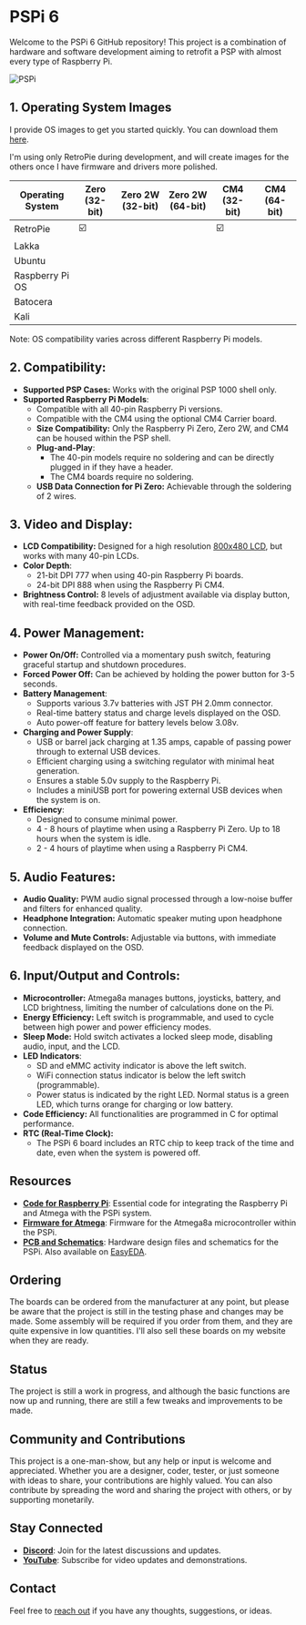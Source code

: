 # PSPi 6
Welcome to the PSPi 6 GitHub repository! This project is a combination of hardware and software development aiming to retrofit a PSP with almost every type of Raspberry Pi.

![PSPi](https://othermod.com/wp-content/uploads/IMG_8727.jpg)

## 1. Operating System Images


I provide OS images to get you started quickly. You can download them [here](https://drive.proton.me/urls/04X9SX1KG8#zOBARZruUlqs).

I'm using only RetroPie during development, and will create images for the others once I have firmware and drivers more polished.

| Operating System | Zero (32-bit) | Zero 2W (32-bit) | Zero 2W (64-bit) | CM4 (32-bit) | CM4 (64-bit) |
|------------------|---------------|------------------|------------------|--------------|--------------|
| RetroPie         | ☑️             |                  |                  | ☑️            |            |
| Lakka            |               |                  |                  |              |              |
| Ubuntu           |               |                  |                  |              |           |
| Raspberry Pi OS  |               |                  |                  |              |           |
| Batocera         |               |                  |                  |              |              |
| Kali             |               |                  |                  |              |              |

Note: OS compatibility varies across different Raspberry Pi models.

## 2. Compatibility:
- **Supported PSP Cases:** Works with the original PSP 1000 shell only.
- **Supported Raspberry Pi Models**:
    - Compatible with all 40-pin Raspberry Pi versions.
    - Compatible with the CM4 using the optional CM4 Carrier board.
    - **Size Compatibility:** Only the Raspberry Pi Zero, Zero 2W, and CM4 can be housed within the PSP shell.
    - **Plug-and-Play**:
        - The 40-pin models require no soldering and can be directly plugged in if they have a header.
        - The CM4 boards require no soldering.
    - **USB Data Connection for Pi Zero:** Achievable through the soldering of 2 wires.

## 3. Video and Display:
- **LCD Compatibility:** Designed for a high resolution [800x480 LCD](https://www.ebay.com/itm/4-3-inch-800x480-IPS-TFT-LCD-Module-All-Viewing-Optional-TouchScreen-Display-/292806918081?mkcid=1&mkrid=711-53200-19255-0&siteid=0&campid=5338322564&customid=&toolid=10001&mkevt=1), but works with many 40-pin LCDs.
- **Color Depth**:
    - 21-bit DPI 777 when using 40-pin Raspberry Pi boards.
    - 24-bit DPI 888 when using the Raspberry Pi CM4.
- **Brightness Control:** 8 levels of adjustment available via display button, with real-time feedback provided on the OSD.

## 4. Power Management:
- **Power On/Off:** Controlled via a momentary push switch, featuring graceful startup and shutdown procedures.
- **Forced Power Off:** Can be achieved by holding the power button for 3-5 seconds.
- **Battery Management**:
    - Supports various 3.7v batteries with JST PH 2.0mm connector.
    - Real-time battery status and charge levels displayed on the OSD.
    - Auto power-off feature for battery levels below 3.08v.
- **Charging and Power Supply**:
    - USB or barrel jack charging at 1.35 amps, capable of passing power through to external USB devices.
    - Efficient charging using a switching regulator with minimal heat generation.
    - Ensures a stable 5.0v supply to the Raspberry Pi.
    - Includes a miniUSB port for powering external USB devices when the system is on.
- **Efficiency**:
    - Designed to consume minimal power.
    - 4 - 8 hours of playtime when using a Raspberry Pi Zero. Up to 18 hours when the system is idle.
    - 2 - 4 hours of playtime when using a Raspberry Pi CM4.

## 5. Audio Features:
- **Audio Quality:** PWM audio signal processed through a low-noise buffer and filters for enhanced quality.
- **Headphone Integration:** Automatic speaker muting upon headphone connection.
- **Volume and Mute Controls:** Adjustable via buttons, with immediate feedback displayed on the OSD.

## 6. Input/Output and Controls:
- **Microcontroller:** Atmega8a manages buttons, joysticks, battery, and LCD brightness, limiting the number of calculations done on the Pi.
- **Energy Efficiency:** Left switch is programmable, and used to cycle between high power and power efficiency modes.
- **Sleep Mode:** Hold switch activates a locked sleep mode, disabling audio, input, and the LCD.
- **LED Indicators**:
    - SD and eMMC activity indicator is above the left switch.
    - WiFi connection status indicator is below the left switch (programmable).
    - Power status is indicated by the right LED. Normal status is a green LED, which turns orange for charging or low battery.
- **Code Efficiency:** All functionalities are programmed in C for optimal performance.
- **RTC (Real-Time Clock):**
  - The PSPi 6 board includes an RTC chip to keep track of the time and date, even when the system is powered off.

## Resources

- [**Code for Raspberry Pi**](https://github.com/othermod/PSPi-Version-6/tree/main/drivers): Essential code for integrating the Raspberry Pi and Atmega with the PSPi system.
- [**Firmware for Atmega**](https://github.com/othermod/PSPi-Version-6/tree/main/atmega): Firmware for the Atmega8a microcontroller within the PSPi.
- [**PCB and Schematics**](https://github.com/othermod/PSPi-Version-6/tree/main/boards): Hardware design files and schematics for the PSPi. Also available on [EasyEDA](https://oshwlab.com/adamseamster/pspi-zero-version-5_copy_copy).

## Ordering
The boards can be ordered from the manufacturer at any point, but please be aware that the project is still in the testing phase and changes may be made. Some assembly will be required if you order from them, and they are quite expensive in low quantities. I'll also sell these boards on my website when they are ready.

## Status
The project is still a work in progress, and although the basic functions are now up and running, there are still a few tweaks and improvements to be made.

## Community and Contributions
This project is a one-man-show, but any help or input is welcome and appreciated. Whether you are a designer, coder, tester, or just someone with ideas to share, your contributions are highly valued. You can also contribute by spreading the word and sharing the project with others, or by supporting monetarily.

## Stay Connected

- [**Discord**](https://discord.gg/V96c3JC): Join for the latest discussions and updates.
- [**YouTube**](https://youtube.com/othermod): Subscribe for video updates and demonstrations.

## Contact

Feel free to [reach out](https://linktr.ee/othermod) if you have any thoughts, suggestions, or ideas.
